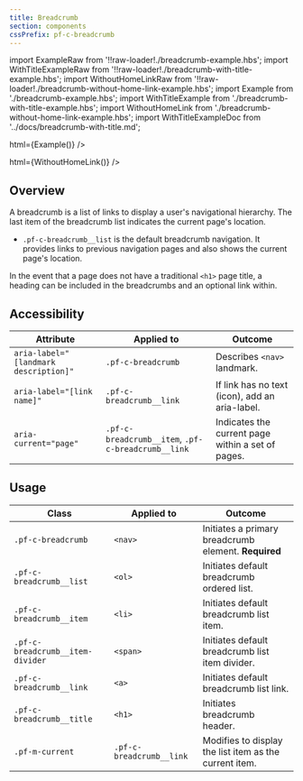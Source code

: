 ```yaml
---
title: Breadcrumb
section: components
cssPrefix: pf-c-breadcrumb
---
```

import ExampleRaw from '!!raw-loader!./breadcrumb-example.hbs';
import WithTitleExampleRaw from '!!raw-loader!./breadcrumb-with-title-example.hbs';
import WithoutHomeLinkRaw from '!!raw-loader!./breadcrumb-without-home-link-example.hbs';
import Example from './breadcrumb-example.hbs';
import WithTitleExample from './breadcrumb-with-title-example.hbs';
import WithoutHomeLink from './breadcrumb-without-home-link-example.hbs';
import WithTitleExampleDoc from '../docs/breadcrumb-with-title.md';

<Example 
  title="Breadcrumb" 
  handlebars={ExampleRaw}>
  html={Example()} />

<Example 
  title="Breadcrumb without home link" 
  handlebars={WithoutHomeLinkRaw}>
  html={WithoutHomeLink()} />

<Example
  title="Breadcrumb with heading"
  handlebars={WithTitleExampleRaw}
  html={WithTitleExample()} />

## Overview
A breadcrumb is a list of links to display a user's navigational hierarchy. The last item of the breadcrumb list indicates the current page's location.

* `.pf-c-breadcrumb__list` is the default breadcrumb navigation. It provides links to previous navigation pages and also shows the current page's location.

In the event that a page does not have a traditional `<h1>` page title, a heading can be included in the breadcrumbs and an optional link within.

## Accessibility

| Attribute | Applied to | Outcome |
| -- | -- | -- |
| `aria-label="[landmark description]"` | `.pf-c-breadcrumb` |  Describes `<nav>` landmark. |
| `aria-label="[link name]"` | `.pf-c-breadcrumb__link` | If link has no text (icon), add an aria-label. |
| `aria-current="page"` | `.pf-c-breadcrumb__item`, `.pf-c-breadcrumb__link` |  Indicates the current page within a set of pages. |

## Usage

| Class | Applied to | Outcome |
| -- | -- | -- |
| `.pf-c-breadcrumb`                | `<nav>`                   | Initiates a primary breadcrumb element. **Required** |
| `.pf-c-breadcrumb__list`          | `<ol>`                    | Initiates default breadcrumb ordered list. |
| `.pf-c-breadcrumb__item`          | `<li>`                    | Initiates default breadcrumb list item. |
| `.pf-c-breadcrumb__item-divider`  | `<span>`                  | Initiates default breadcrumb list item divider. |
| `.pf-c-breadcrumb__link`          | `<a>`                     | Initiates default breadcrumb list link. |
| `.pf-c-breadcrumb__title`         | `<h1>`                    | Initiates breadcrumb header. |
| `.pf-m-current`                   | `.pf-c-breadcrumb__link`  | Modifies to display the list item as the current item. |
